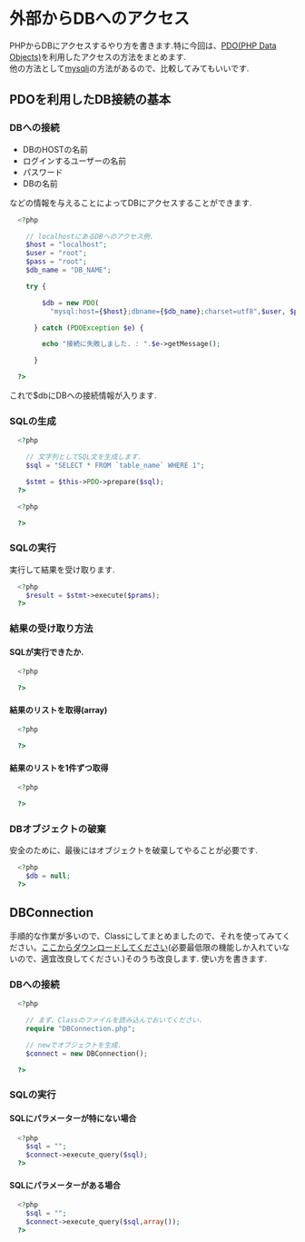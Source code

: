 # 外部からDBへのアクセス
PHPからDBにアクセスするやり方を書きます.特に今回は、[PDO(PHP Data Objects)](http://php.net/manual/ja/book.pdo.php)を利用したアクセスの方法をまとめます.  
他の方法として[mysqli](http://php.net/manual/ja/book.mysqli.php)の方法があるので、比較してみてもいいです.

## PDOを利用したDB接続の基本
### DBへの接続

 * DBのHOSTの名前
 * ログインするユーザーの名前
 * パスワード
 * DBの名前

などの情報を与えることによってDBにアクセスすることができます.

```php
  <?php

    // localhostにあるDBへのアクセス例.
    $host = "localhost";
    $user = "root";
    $pass = "root";
    $db_name = "DB_NAME";

    try {

        $db = new PDO(
          "mysql:host={$host};dbname={$db_name};charset=utf8",$user, $pass);

      } catch (PDOException $e) {

        echo "接続に失敗しました. : ".$e->getMessage();

      }

  ?>
```

これで$dbにDBへの接続情報が入ります.

### SQLの生成
```php
  <?php

    // 文字列としてSQL文を生成します. 
    $sql = "SELECT * FROM `table_name` WHERE 1";

    $stmt = $this->PDO->prepare($sql); 
  ?>
```
```php
  <?php

  ?>
```
### SQLの実行
実行して結果を受け取ります.
```php
  <?php
    $result = $stmt->execute($prams);
  ?>
```

### 結果の受け取り方法

#### SQLが実行できたか.
```php
  <?php

  ?>
```
#### 結果のリストを取得(array)
```php
  <?php

  ?>
```
#### 結果のリストを1件ずつ取得
```php
  <?php

  ?>
```

### DBオブジェクトの破棄
安全のために、最後にはオブジェクトを破棄してやることが必要です.
```php
  <?php
    $db = null; 
  ?>
```

## DBConnection
手順的な作業が多いので、Classにしてまとめましたので、それを使ってみてください。[ここからダウンロードしてください](./DBConnection.php)(必要最低限の機能しか入れていないので、適宜改良してください.)そのうち改良します.  使い方を書きます.

### DBへの接続
```php
  <?php

    // まず、Classのファイルを読み込んでおいてください.
    require "DBConnection.php";

    // newでオブジェクトを生成.
    $connect = new DBConnection();

  ?>
```
### SQLの実行
#### SQLにパラメーターが特にない場合
```php
  <?php
    $sql = "";
    $connect->execute_query($sql);
  ?>
```
#### SQLにパラメーターがある場合
```php
  <?php
    $sql = "";
    $connect->execute_query($sql,array());
  ?>
```